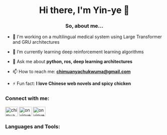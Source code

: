 <h1 align="center">Hi there, I'm Yin-ye 👋</h1>
<h3 align="center">So, about me...</h3>


- 🔭 I'm working on a multilingual medical system using Large Transformer and GRU architectures

- 🌱 I’m currently learning deep reinforcement learning algorithms

- 💬 Ask me about **python, ros, deep learning architectures**

- 📫 How to reach me: **chimuanyachukwuma@gmail.com**

- ⚡ Fun fact: **I love Chinese web novels and spicy chicken**

<h3 align="left">Connect with me:</h3>
<p align="left">
<a href="https://twitter.com/chimuania" target="blank"><img align="center" src="https://cdn.jsdelivr.net/npm/simple-icons@3.0.1/icons/twitter.svg" alt="chimuania" height="30" width="40" /></a>
<a href="https://linkedin.com/in/onyinye007" target="blank"><img align="center" src="https://cdn.jsdelivr.net/npm/simple-icons@3.0.1/icons/linkedin.svg" alt="onyinye007" height="30" width="40" /></a>
<a href="https://www.leetcode.com/onyinyechi" target="blank"><img align="center" src="https://cdn.jsdelivr.net/npm/simple-icons@3.0.1/icons/leetcode.svg" alt="onyinyechi" height="30" width="40" /></a>
</p>

<h3 align="left">Languages and Tools:</h3>


